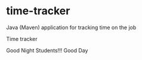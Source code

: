 # time-tracker
Java (Maven) application for tracking time on the job

Time tracker

Good Night Students!!!
Good Day
